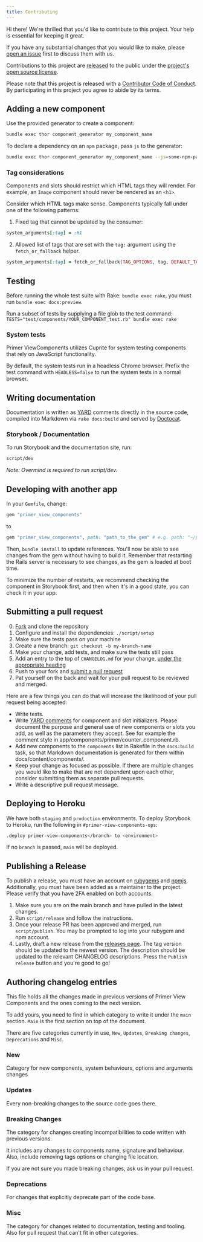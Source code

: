 ```yaml
---
title: Contributing
---
```


Hi there! We're thrilled that you'd like to contribute to this project. Your help is essential for keeping it great.

If you have any substantial changes that you would like to make, please [open an issue](http://github.com/primer/view_components/issues/new) first to discuss them with us.

Contributions to this project are [released](https://help.github.com/articles/github-terms-of-service/#6-contributions-under-repository-license) to the public under the [project's open source license](LICENSE.txt).

Please note that this project is released with a [Contributor Code of Conduct](CODE_OF_CONDUCT.md). By participating in this project you agree to abide by its terms.

## Adding a new component

Use the provided generator to create a component:

```sh
bundle exec thor component_generator my_component_name
```

To declare a dependency on an `npm` package, pass `js` to the generator:

```sh
bundle exec thor component_generator my_component_name --js=some-npm-package-name
```

### Tag considerations

Components and slots should restrict which HTML tags they will render. For example, an `Image` component should never be rendered as an `<h1>`.

Consider which HTML tags make sense. Components typically fall under one of the following patterns:

1) Fixed tag that cannot be updated by the consumer:

```rb
system_arguments[:tag] = :h1
```

2) Allowed list of tags that are set with the `tag:` argument using the `fetch_or_fallback` helper.

```rb
system_arguments[:tag] = fetch_or_fallback(TAG_OPTIONS, tag, DEFAULT_TAG)
```

## Testing

Before running the whole test suite with Rake: `bundle exec rake`, you must run `bundle exec docs:preview`.

Run a subset of tests by supplying a file glob to the test command: `TESTS="test/components/YOUR_COMPONENT_test.rb" bundle exec rake`

### System tests

Primer ViewComponents utilizes Cuprite for system testing components that rely on JavaScript functionality.

By default, the system tests run in a headless Chrome browser. Prefix the test command with `HEADLESS=false` to run the system tests in a normal browser.

## Writing documentation

Documentation is written as [YARD](https://yardoc.org/) comments directly in the source code, compiled into Markdown via `rake docs:build` and served by [Doctocat](https://github.com/primer/doctocat).

### Storybook / Documentation

To run Storybook and the documentation site, run:

```bash
script/dev
```

_Note: Overmind is required to run script/dev._

## Developing with another app

In your `Gemfile`, change:

```ruby
gem "primer_view_components"
```

to

```ruby
gem "primer_view_components", path: "path_to_the_gem" # e.g. path: "~/primer/view_components"
```

Then, `bundle install` to update references. You'll now be able to see changes from the gem without having to build it.
Remember that restarting the Rails server is necessary to see changes, as the gem is loaded at boot time.

To minimize the number of restarts, we recommend checking the component in Storybook first, and then when it's in a good state, you can check it in your app.

## Submitting a pull request

0. [Fork](https://github.com/primer/view_components/fork) and clone the repository
0. Configure and install the dependencies: `./script/setup`
0. Make sure the tests pass on your machine
0. Create a new branch: `git checkout -b my-branch-name`
0. Make your change, add tests, and make sure the tests still pass
0. Add an entry to the top of `CHANGELOG.md` for your change, [under the appropriate heading](https://primer.style/view-components/contributing#writing-changes-in-changelog.md)
0. Push to your fork and [submit a pull request](https://github.com/primer/view_components/compare)
0. Pat yourself on the back and wait for your pull request to be reviewed and merged.

Here are a few things you can do that will increase the likelihood of your pull request being accepted:

- Write tests.
- Write [YARD comments](https://yardoc.org/) for component and slot initializers. Please document the purpose and general use of new components or slots you add, as well as the parameters they accept. See for example the comment style in app/components/primer/counter_component.rb.
- Add new components to the `components` list in Rakefile in the `docs:build` task, so that Markdown documentation is generated for them within docs/content/components/.
- Keep your change as focused as possible. If there are multiple changes you would like to make that are not dependent upon each other, consider submitting them as separate pull requests.
- Write a descriptive pull request message.

## Deploying to Heroku

We have both `staging` and `production` environments. To deploy Storybook to Heroku, run the following in `#primer-view-components-ops`:

```bash
.deploy primer-view-components</branch> to <environment>
```

If no `branch` is passed, `main` will be deployed.

## Publishing a Release

To publish a release, you must have an account on [rubygems](https://rubygems.org/) and [npmjs](https://www.npmjs.com/). Additionally, you must have been added as a maintainer
to the project. Please verify that you have 2FA enabled on both accounts.

1. Make sure you are on the main branch and have pulled in the latest changes.
1. Run `script/release` and follow the instructions.
1. Once your release PR has been approved and merged, run `script/publish`. You may be prompted to log into your rubygem and npm account.
1. Lastly, draft a new release from the [releases page](https://github.com/primer/view_components/releases). The tag version should be updated to the newest version. The description should be updated to the relevant CHANGELOG descriptions. Press the `Publish release` button and you're good to go!

## Authoring changelog entries

This file holds all the changes made in previous versions of Primer View Components and the ones coming to the next version.

To add yours, you need to find in which category to write it under the `main` section. `Main` is the first section on top of the document.

There are five categories currently in use, `New`, `Updates`, `Breaking changes`, `Deprecations` and `Misc`.

### New

Category for new components, system behaviours, options and arguments changes

### Updates

Every non-breaking changes to the source code goes there.

### Breaking Changes

The category for changes creating incompatibilities to code written with previous versions.

It includes any changes to components name, signature and behaviour. Also, include removing tags options or changing file location.

If you are not sure you made breaking changes, ask us in your pull request.

### Deprecations

For changes that explicitly deprecate part of the code base.

### Misc

The category for changes related to documentation, testing and tooling. Also for pull request that can't fit in other categories.
